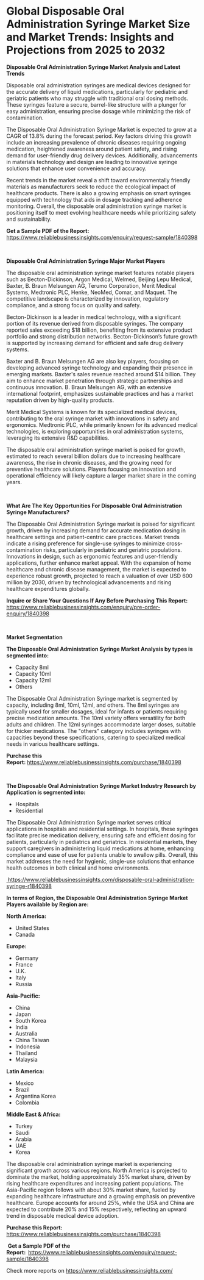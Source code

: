 <p><h1>Global Disposable Oral Administration Syringe Market Size and Market Trends: Insights and Projections from 2025 to 2032</h1></p><p><strong>Disposable Oral Administration Syringe Market Analysis and Latest Trends</strong></p>
<p><p>Disposable oral administration syringes are medical devices designed for the accurate delivery of liquid medications, particularly for pediatric and geriatric patients who may struggle with traditional oral dosing methods. These syringes feature a secure, barrel-like structure with a plunger for easy administration, ensuring precise dosage while minimizing the risk of contamination.</p><p>The Disposable Oral Administration Syringe Market is expected to grow at a CAGR of 13.8% during the forecast period. Key factors driving this growth include an increasing prevalence of chronic diseases requiring ongoing medication, heightened awareness around patient safety, and rising demand for user-friendly drug delivery devices. Additionally, advancements in materials technology and design are leading to innovative syringe solutions that enhance user convenience and accuracy.</p><p>Recent trends in the market reveal a shift toward environmentally friendly materials as manufacturers seek to reduce the ecological impact of healthcare products. There is also a growing emphasis on smart syringes equipped with technology that aids in dosage tracking and adherence monitoring. Overall, the disposable oral administration syringe market is positioning itself to meet evolving healthcare needs while prioritizing safety and sustainability.</p></p>
<p><strong>Get a Sample PDF of the Report:&nbsp;</strong> <a href="https://www.reliablebusinessinsights.com/enquiry/request-sample/1840398?utm_campaign=2395&utm_medium=2&utm_source=Github&utm_content=ia&utm_term=05032025&utm_id=disposable-oral-administration-syringe">https://www.reliablebusinessinsights.com/enquiry/request-sample/1840398</a></p>
<p>&nbsp;</p>
<p><strong>Disposable Oral Administration Syringe Major Market Players</strong></p>
<p><p>The disposable oral administration syringe market features notable players such as Becton-Dickinson, Argon Medical, Welmed, Beijing Lepu Medical, Baxter, B. Braun Melsungen AG, Terumo Corporation, Merit Medical Systems, Medtronic PLC, Henke, NeoMed, Comar, and Maquet. The competitive landscape is characterized by innovation, regulatory compliance, and a strong focus on quality and safety.</p><p>Becton-Dickinson is a leader in medical technology, with a significant portion of its revenue derived from disposable syringes. The company reported sales exceeding $18 billion, benefiting from its extensive product portfolio and strong distribution networks. Becton-Dickinson’s future growth is supported by increasing demand for efficient and safe drug delivery systems.</p><p>Baxter and B. Braun Melsungen AG are also key players, focusing on developing advanced syringe technology and expanding their presence in emerging markets. Baxter's sales revenue reached around $14 billion. They aim to enhance market penetration through strategic partnerships and continuous innovation. B. Braun Melsungen AG, with an extensive international footprint, emphasizes sustainable practices and has a market reputation driven by high-quality products.</p><p>Merit Medical Systems is known for its specialized medical devices, contributing to the oral syringe market with innovations in safety and ergonomics. Medtronic PLC, while primarily known for its advanced medical technologies, is exploring opportunities in oral administration systems, leveraging its extensive R&D capabilities.</p><p>The disposable oral administration syringe market is poised for growth, estimated to reach several billion dollars due to increasing healthcare awareness, the rise in chronic diseases, and the growing need for preventive healthcare solutions. Players focusing on innovation and operational efficiency will likely capture a larger market share in the coming years.</p></p>
<p>&nbsp;</p>
<p><strong>What Are The Key Opportunities For Disposable Oral Administration Syringe Manufacturers?</strong></p>
<p><p>The Disposable Oral Administration Syringe market is poised for significant growth, driven by increasing demand for accurate medication dosing in healthcare settings and patient-centric care practices. Market trends indicate a rising preference for single-use syringes to minimize cross-contamination risks, particularly in pediatric and geriatric populations. Innovations in design, such as ergonomic features and user-friendly applications, further enhance market appeal. With the expansion of home healthcare and chronic disease management, the market is expected to experience robust growth, projected to reach a valuation of over USD 600 million by 2030, driven by technological advancements and rising healthcare expenditures globally.</p></p>
<p><strong>Inquire or Share Your Questions If Any Before Purchasing This Report:</strong> <a href="https://www.reliablebusinessinsights.com/enquiry/pre-order-enquiry/1840398?utm_campaign=2395&utm_medium=2&utm_source=Github&utm_content=ia&utm_term=05032025&utm_id=disposable-oral-administration-syringe">https://www.reliablebusinessinsights.com/enquiry/pre-order-enquiry/1840398</a></p>
<p>&nbsp;</p>
<p><strong>Market Segmentation</strong></p>
<p><strong>The Disposable Oral Administration Syringe Market Analysis by types is segmented into:</strong></p>
<p><ul><li>Capacity 8ml</li><li>Capacity 10ml</li><li>Capacity 12ml</li><li>Others</li></ul></p>
<p><p>The Disposable Oral Administration Syringe market is segmented by capacity, including 8ml, 10ml, 12ml, and others. The 8ml syringes are typically used for smaller dosages, ideal for infants or patients requiring precise medication amounts. The 10ml variety offers versatility for both adults and children. The 12ml syringes accommodate larger doses, suitable for thicker medications. The "others" category includes syringes with capacities beyond these specifications, catering to specialized medical needs in various healthcare settings.</p></p>
<p><strong>Purchase this Report:&nbsp;</strong><a href="https://www.reliablebusinessinsights.com/purchase/1840398?utm_campaign=2395&utm_medium=2&utm_source=Github&utm_content=ia&utm_term=05032025&utm_id=disposable-oral-administration-syringe">https://www.reliablebusinessinsights.com/purchase/1840398</a></p>
<p>&nbsp;</p>
<p><strong>The Disposable Oral Administration Syringe Market Industry Research by Application is segmented into:</strong></p>
<p><ul><li>Hospitals</li><li>Residential</li></ul></p>
<p><p>The Disposable Oral Administration Syringe market serves critical applications in hospitals and residential settings. In hospitals, these syringes facilitate precise medication delivery, ensuring safe and efficient dosing for patients, particularly in pediatrics and geriatrics. In residential markets, they support caregivers in administering liquid medications at home, enhancing compliance and ease of use for patients unable to swallow pills. Overall, this market addresses the need for hygienic, single-use solutions that enhance health outcomes in both clinical and home environments.</p></p>
<p><a href="https://www.reliablebusinessinsights.com/disposable-oral-administration-syringe-r1840398?utm_campaign=2395&utm_medium=2&utm_source=Github&utm_content=ia&utm_term=05032025&utm_id=disposable-oral-administration-syringe">&nbsp;https://www.reliablebusinessinsights.com/disposable-oral-administration-syringe-r1840398</a></p>
<p><strong>In terms of Region, the Disposable Oral Administration Syringe Market Players available by Region are:</strong></p>
<p>
    <p> <strong> North America: </strong>
        <ul>
            <li>United States</li>
            <li>Canada</li>
        </ul>
        </p> 
    <p> <strong> Europe: </strong>
        <ul>
            <li>Germany</li>
            <li>France</li>
            <li>U.K.</li>
            <li>Italy</li>
            <li>Russia</li>
        </ul>
        </p> 
    <p> <strong> Asia-Pacific: </strong>
        <ul>
            <li>China</li>
            <li>Japan</li>
            <li>South Korea</li>
            <li>India</li>
            <li>Australia</li>
            <li>China Taiwan</li>
            <li>Indonesia</li>
            <li>Thailand</li>
            <li>Malaysia</li>
        </ul>
        </p> 
    <p> <strong> Latin America: </strong>
        <ul>
            <li>Mexico</li>
            <li>Brazil</li>
            <li>Argentina Korea</li>
            <li>Colombia</li>
        </ul>
        </p> 
    <p> <strong> Middle East & Africa: </strong>
        <ul>
            <li>Turkey</li>
            <li>Saudi</li>
            <li>Arabia</li>
            <li>UAE</li>
            <li>Korea</li>
        </ul>
    </p>
    </p>
<p><p>The disposable oral administration syringe market is experiencing significant growth across various regions. North America is projected to dominate the market, holding approximately 35% market share, driven by rising healthcare expenditures and increasing patient populations. The Asia-Pacific region follows with about 30% market share, fueled by expanding healthcare infrastructure and a growing emphasis on preventive healthcare. Europe accounts for around 25%, while the USA and China are expected to contribute 20% and 15% respectively, reflecting an upward trend in disposable medical device adoption.</p></p>
<p><strong>Purchase this Report: </strong><a href="https://www.reliablebusinessinsights.com/purchase/1840398?utm_campaign=2395&utm_medium=2&utm_source=Github&utm_content=ia&utm_term=05032025&utm_id=disposable-oral-administration-syringe">https://www.reliablebusinessinsights.com/purchase/1840398</a></p>
<p>&nbsp;<strong>Get a Sample PDF of the Report:&nbsp;&nbsp;</strong><a href="https://www.reliablebusinessinsights.com/enquiry/request-sample/1840398?utm_campaign=2395&utm_medium=2&utm_source=Github&utm_content=ia&utm_term=05032025&utm_id=disposable-oral-administration-syringe">https://www.reliablebusinessinsights.com/enquiry/request-sample/1840398</a></p>
<p><strong></strong></p>
<p>Check more reports on <a href="https://www.reliablebusinessinsights.com/?utm_campaign=2395&utm_medium=2&utm_source=Github&utm_content=ia&utm_term=05032025&utm_id=disposable-oral-administration-syringe">https://www.reliablebusinessinsights.com/</a></p>